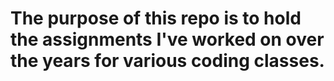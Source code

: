 # The purpose of this repo is to hold the assignments I've worked on over the years for various coding classes.
